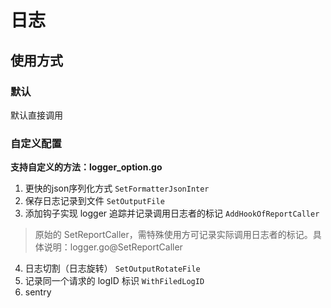 # 日志


## 使用方式


### 默认
默认直接调用

### 自定义配置
**支持自定义的方法：logger_option.go**

1. 更快的json序列化方式 `SetFormatterJsonInter`
2. 保存日志记录到文件 `SetOutputFile`
3. 添加钩子实现 logger 追踪并记录调用日志者的标记 `AddHookOfReportCaller`
> 原始的 SetReportCaller，需特殊使用方可记录实际调用日志者的标记。具体说明：logger.go@SetReportCaller
4. 日志切割（日志旋转） `SetOutputRotateFile`
5. 记录同一个请求的 logID 标识 `WithFiledLogID`
6. sentry

